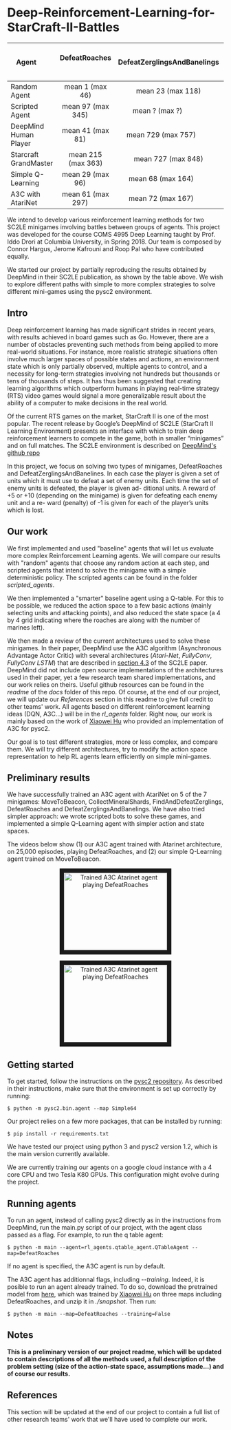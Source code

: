 # Deep-Reinforcement-Learning-for-StarCraft-II-Battles

| Agent                 | DefeatRoaches           | DefeatZerglingsAndBanelings | # lines of code |
| ----------------------|:-----------------------:| :--------------------------:|----------------:|
| Random Agent          | mean 1 (max 46)         |  mean 23 (max 118)          | < 5             |
| Scripted Agent        | mean 97 (max 345)       |  mean ? (max ?)             | ~ 70            |
| DeepMind Human Player | mean 41 (max 81)        |  mean 729 (max 757)         | -               |
| Starcraft GrandMaster | mean 215 (max 363)      |  mean 727 (max 848)         | -               |
| Simple Q-Learning     | mean 29 (max 96)        |  mean 68 (max 164)          | ~ 200           |
| A3C with AtariNet     | mean 61 (max 297)       |  mean 72 (max 167)          | ~ 400           |

We intend to develop various reinforcement learning methods for two SC2LE minigames involving battles between groups of agents. This project was developed for the course COMS 4995 Deep Learning taught by Prof. Iddo Drori at Columbia University, in Spring 2018. Our team is composed by Connor Hargus, Jerome Kafrouni and Roop Pal who have contributed equally.

We started our project by partially reproducing the results obtained by DeepMind in their SC2LE publication, as shown by the table above. We wish to explore different paths with simple to more complex strategies to solve different mini-games using the pysc2 environment.

## Intro

Deep reinforcement learning has made significant strides in recent years, with results achieved in board games such as Go. However, there are a number of obstacles preventing such methods from being applied to more real-world situations. For instance, more realistic strategic situations often involve much larger spaces of possible states and actions, an environment state which is only partially observed, multiple agents to control, and a necessity for long-term strategies involving not hundreds but thousands or tens of thousands of steps. It has thus been suggested that creating learning algorithms which outperform humans in playing real-time strategy (RTS) video games would signal a more generalizable result about the ability of a computer to make decisions in the real world.

Of the current RTS games on the market, StarCraft II is one of the most popular. The recent release by Google’s DeepMind of SC2LE (StarCraft II Learning Environment) presents an interface with which to train deep reinforcement learners to compete in the game, both in smaller “minigames” and on full matches. The SC2LE environment is described on [DeepMind's github repo](https://github.com/deepmind/pysc2) 

In this project, we focus on solving two types of minigames, DefeatRoaches and DefeatZerglingsAndBanelines. In each case the player is given a set of units which it must use to defeat a set of enemy units. Each time the set of enemy units is defeated, the player is given ad- ditional units. A reward of +5 or +10 (depending on the minigame) is given for defeating each enemy unit and a re- ward (penalty) of -1 is given for each of the player’s units which is lost.

## Our work

We first implemented and used "baseline" agents that will let us evaluate more complex Reinforcement Learning agents. We will compare our results with "random" agents that choose any random action at each step, and scripted agents that intend to solve the minigame with a simple deterministic policy. The scripted agents can be found in the folder *scripted_agents*.

We then implemented a "smarter" baseline agent using a Q-table. For this to be possible, we reduced the action space to a few basic actions (mainly selecting units and attacking points), and also reduced the state space (a 4 by 4 grid indicating where the roaches are along with the number of marines left).

We then made a review of the current architectures used to solve these minigames. In their paper, DeepMind use the A3C algorithm (Asynchronous Advantage Actor Critic) with several architectures (*Atari-Net*, *FullyConv*, *FullyConv LSTM*) that are described in [section 4.3](https://deepmind.com/documents/110/sc2le.pdf) of the SC2LE paper. DeepMind did not include open source implementations of the architectures used in their paper, yet a few research team shared implementations, and our work relies on theirs. Useful github resources can be found in the *readme* of the *docs* folder of this repo. Of course, at the end of our project, we will update our *References* section in this readme to give full credit to other teams' work. All agents based on different reinforcement learning ideas (DQN, A3C...) will be in the *rl_agents* folder. Right now, our work is mainly based on the work of [Xiaowei Hu](https://github.com/xhujoy) who provided an implementation of A3C for pysc2.

Our goal is to test different strategies, more or less complex, and compare them. We will try different architectures, try to modify the action space representation to help RL agents learn efficiently on simple mini-games.

## Preliminary results

We have successfully trained an A3C agent with AtariNet on 5 of the 7 minigames: MoveToBeacon, CollectMineralShards, FindAndDefeatZerglings, DefeatRoaches and DefeatZerglingsAndBanelings. We have also tried simpler approach: we wrote scripted bots to solve these games, and implemented a simple Q-Learning agent with simpler action and state spaces.

The videos below show (1) our A3C agent trained with Atarinet architecture, on 25,000 episodes, playing DefeatRoaches, and (2) our simple Q-Learning agent trained on MoveToBeacon.

<div align="center">
  <a href="https://youtu.be/dEAh0g9SVS0"
     target="_blank">
    <img src="https://img.youtube.com/vi/dEAh0g9SVS0/0.jpg"
         alt="Trained A3C Atarinet agent playing DefeatRoaches"
         width="240" height="180" border="10" />
  </a>
  
  <a href="https://youtu.be/Z-H1QQKXbhQ"
     target="_blank">
     <img src="https://img.youtube.com/vi/Z-H1QQKXbhQ/0.jpg"
         alt="Trained A3C Atarinet agent playing DefeatRoaches"
         width="240" height="180" border="10" />
  </a>
</div>



## Getting started

To get started, follow the instructions on the [pysc2 repository](https://github.com/deepmind/pysc2). As described in their instructions, make sure that the environment is set up correctly by running:

```
$ python -m pysc2.bin.agent --map Simple64
```

Our project relies on a few more packages, that can be installed by running:

```
$ pip install -r requirements.txt
```

We have tested our project using python 3 and pysc2 version 1.2, which is the main version currently available.

We are currently training our agents on a google cloud instance with a 4 core CPU and two Tesla K80 GPUs. This configuration might evolve during the project.

## Running agents

To run an agent, instead of calling pysc2 directly as in the instructions from DeepMind, run the main.py script of our project, with the agent class passed as a flag. For example, to run the q table agent:

```
$ python -m main --agent=rl_agents.qtable_agent.QTableAgent --map=DefeatRoaches
```

If no agent is specified, the A3C agent is run by default.

The A3C agent has additionnal flags, including *--training*. Indeed, it is posible to run an agent already trained. To do so, download the pretrained model from [here](https://drive.google.com/open?id=0B6TLO16TqWxpUjRsWWdsSEU3dFE), which was trained by [Xiaowei Hu](github.com/xjujoy) on three maps including DefeatRoaches, and unzip it in *./snapshot*. Then run:

```
$ python -m main --map=DefeatRoaches --training=False   
```

## Notes

**This is a preliminary version of our project readme, which will be updated to contain descriptions of all the methods used, a full description of the problem setting (size of the action-state space, assumptions made...) and of course our results.**

## References

This section will be updated at the end of our project to contain a full list of other research teams' work that we'll have used to complete our work.
